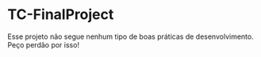 # TC-FinalProject
Esse projeto não segue nenhum tipo de boas práticas de desenvolvimento. Peço perdão por isso!

